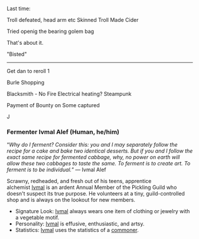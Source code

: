 Last time:

Troll defeated, head arm etc
Skinned Troll
Made Cider

Tried openig the bearing golem bag

That's about it.

"Bisted"

<hr>

Get dan to reroll 1


Burle Shopping

Blacksmith - No Fire
	Electrical heating?
	Steampunk

Payment of Bounty on Some captured

J




 
### Fermenter Ivmal Alef (Human, he/him)

“_Why do I ferment? Consider this: you and I may separately follow the recipe for a cake and bake two identical desserts. But if you and I follow the exact same recipe for fermented cabbage, why, no power on earth will allow these two cabbages to taste the same. To ferment is to create art. To ferment is to be individual._”
— Ivmal Alef

Scrawny, redheaded, and fresh out of his teens, apprentice alchemist [Ivmal](https://5etools-mirror-1.github.io/bestiary.html#ivmal%20alef_ar7) is an ardent Annual Member of the Pickling Guild who doesn't suspect its true purpose. He volunteers at a tiny, guild-controlled shop and is always on the lookout for new members.

-   Signature Look: [Ivmal](https://5etools-mirror-1.github.io/bestiary.html#ivmal%20alef_ar7) always wears one item of clothing or jewelry with a vegetable motif. 
-   Personality: [Ivmal](https://5etools-mirror-1.github.io/bestiary.html#ivmal%20alef_ar7) is effusive, enthusiastic, and artsy.
-   Statistics: [Ivmal](https://5etools-mirror-1.github.io/bestiary.html#ivmal%20alef_ar7) uses the statistics of a [commoner](https://5etools-mirror-1.github.io/bestiary.html#commoner_mm).